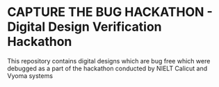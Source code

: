 # CAPTURE THE BUG HACKATHON - Digital Design Verification Hackathon
This repository contains digital designs which are bug free which were debugged as a part of the hackathon conducted by NIELT Calicut and Vyoma systems
